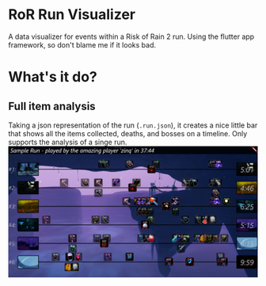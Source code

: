 # RoR Run Visualizer

A data visualizer for events within a Risk of Rain 2 run. Using the flutter app framework, so don't blame me if it looks bad.

# What's it do?

## Full item analysis

Taking a json representation of the run (`.run.json`), it creates a nice little bar that shows all the items collected, deaths, and bosses on a timeline. Only supports the analysis of a singe run.
![look at this pls](https://github.com/zinq7/ror2-run-visualizer/blob/main/lib/assets/screenshots/static_timeline_v1.png?raw=true)